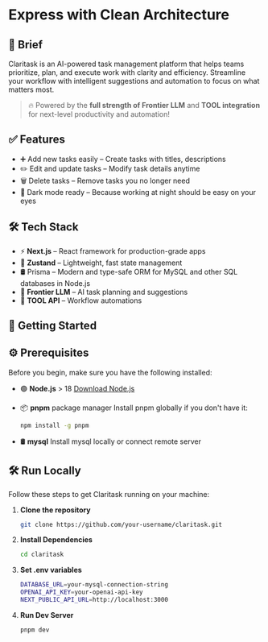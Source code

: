 # Express with Clean Architecture

## 📄 Brief
Claritask is an AI-powered task management platform that helps teams prioritize, plan, and execute work with clarity and efficiency. Streamline your workflow with intelligent suggestions and automation to focus on what matters most.

> 🔥 Powered by the **full strength of Frontier LLM** and **TOOL integration** for next-level productivity and automation!


## ✅ Features

- ➕ Add new tasks easily – Create tasks with titles, descriptions
- ✏️ Edit and update tasks – Modify task details anytime
- 🗑️ Delete tasks – Remove tasks you no longer need
- 🌙 Dark mode ready – Because working at night should be easy on your eyes


## 🛠️ Tech Stack

- ⚡ **Next.js** – React framework for production-grade apps
- 🧠 **Zustand** – Lightweight, fast state management
- 🛢️ Prisma – Modern and type-safe ORM for MySQL and other SQL databases in Node.js
- 🧠 **Frontier LLM** – AI task planning and suggestions
- 🔗 **TOOL API** – Workflow automations


## 🚀 Getting Started

## ⚙️ Prerequisites

Before you begin, make sure you have the following installed:

- 🟢 **Node.js** > 18
  [Download Node.js](https://nodejs.org/en/download/)

- 📦 **pnpm** package manager
  Install pnpm globally if you don't have it:
  ```bash
  npm install -g pnpm

- 🛢️ **mysql**
  Install mysql locally or connect remote server


## 🛠️ Run Locally

Follow these steps to get Claritask running on your machine:

1. **Clone the repository**
   ```bash
   git clone https://github.com/your-username/claritask.git

2. **Install Dependencies**
    ```bash
    cd claritask

3. **Set .env variables**
    ```bash
    DATABASE_URL=your-mysql-connection-string
    OPENAI_API_KEY=your-openai-api-key
    NEXT_PUBLIC_API_URL=http://localhost:3000

4. **Run Dev Server**
    ```bash
    pnpm dev
